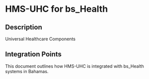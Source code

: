 # HMS-UHC for bs_Health

## Description

Universal Healthcare Components

## Integration Points

This document outlines how HMS-UHC is integrated with bs_Health systems in Bahamas.
